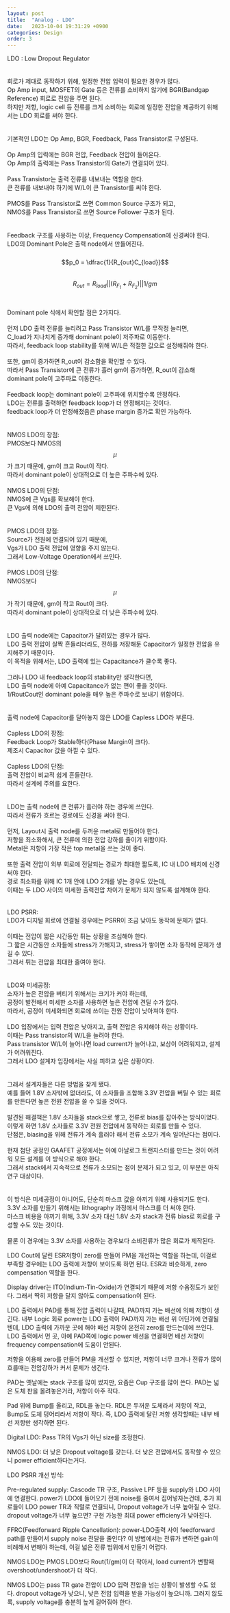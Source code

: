 ```yaml
---
layout: post
title:  "Analog - LDO"
date:   2023-10-04 19:31:29 +0900
categories: Design
order: 3
---
```


LDO : Low Dropout Regulator<br>
<br>
<br>
회로가 제대로 동작하기 위해, 일정한 전압 입력이 필요한 경우가 많다.<br>
Op Amp input, MOSFET의 Gate 등은 전류를 소비하지 않기에 BGR(Bandgap Reference) 회로로 전압을 주면 된다.<br>
하지만 저항, logic cell 등 전류를 크게 소비하는 회로에 일정한 전압을 제공하기 위해서는 LDO 회로를 써야 한다.<br>
<br>
<br>
기본적인 LDO는 Op Amp, BGR, Feedback, Pass Transistor로 구성된다.<br>
<br>
Op Amp의 입력에는 BGR 전압, Feedback 전압이 들어온다.<br>
Op Amp의 출력에는 Pass Transistor의 Gate가 연결되어 있다.<br>
<br>
Pass Transistor는 출력 전류를 내보내는 역할을 한다.<br>
큰 전류를 내보내야 하기에 W/L이 큰 Transistor를 써야 한다.<br>
<br>
PMOS를 Pass Transistor로 쓰면 Common Source 구조가 되고,<br>
NMOS를 Pass Transistor로 쓰면 Source Follower 구조가 된다.<br>
<br>
<br>
Feedback 구조를 사용하는 이상, Frequency Compensation에 신경써야 한다.<br>
LDO의 Dominant Pole은 출력 node에서 만들어진다.<br>
<br>
$$p_0 = \dfrac{1}{R_{out}C_{load}}$$<br>
$$R_{out}=R_{load}||(R_{F_1}+R_{F_2})||1/gm$$<br>
<br>
Dominant pole 식에서 확인할 점은 2가지다.<br>
<br>
먼저 LDO 출력 전류를 늘리려고 Pass Transistor W/L를 무작정 늘리면,<br>
C_load가 지나치게 증가해 dominant pole이 저주파로 이동한다.<br>
따라서, feedback loop stability를 위해 W/L은 적절한 값으로 설정해줘야 한다.<br>
<br>
또한, gm이 증가하면 R_out이 감소함을 확인할 수 있다.<br>
따라서 Pass Transistor에 큰 전류가 흘러 gm이 증가하면, R_out이 감소해 dominant pole이 고주파로 이동한다.<br>
<br>
Feedback loop는 dominant pole이 고주파에 위치할수록 안정하다.<br>
LDO는 전류를 출력하면 feedback loop가 더 안정해지는 것이다.<br>
feedback loop가 더 안정해졌음은 phase margin 증가로 확인 가능하다.<br>
<br>
<br>
NMOS LDO의 장점:<br>
PMOS보다 NMOS의 $$\mu$$가 크기 때문에, gm이 크고 Rout이 작다.<br>
따라서 dominant pole이 상대적으로 더 높은 주파수에 있다.<br>
<br>
NMOS LDO의 단점:<br>
NMOS에 큰 Vgs를 확보해야 한다.<br>
큰 Vgs에 의해 LDO의 출력 전압이 제한된다.<br>
<br>
<br>
PMOS LDO의 장점:<br>
Source가 전원에 연결되어 있기 때문에,<br>
Vgs가 LDO 출력 전압에 영향을 주지 않는다.<br>
그래서 Low-Voltage Operation에서 쓰인다.<br>
<br>
PMOS LDO의 단점:<br>
NMOS보다 $$\mu$$가 작기 때문에, gm이 작고 Rout이 크다.<br>
따라서 dominant pole이 상대적으로 더 낮은 주파수에 있다.<br>
<br>
<br>
LDO 출력 node에는 Capacitor가 달려있는 경우가 많다.<br>
LDO 출력 전압이 살짝 흔들리더라도, 전하를 저장해둔 Capacitor가 일정한 전압을 유지해주기 때문이다.<br>
이 목적을 위해서는, LDO 출력에 있는 Capacitance가 클수록 좋다.<br>
<br>
그러나 LDO 내 feedback loop의 stability만 생각한다면,<br>
LDO 출력 node에 아예 Capacitance가 없는 편이 좋을 것이다.<br>
1/RoutCout인 dominant pole을 매우 높은 주파수로 보내기 위함이다.<br>
<br>
<br>
출력 node에 Capacitor를 달아놓지 않은 LDO를 Capless LDO라 부른다.<br>
<br>
Capless LDO의 장점:<br>
Feedback Loop가 Stable하다(Phase Margin이 크다).<br>
제조시 Capacitor 값을 아낄 수 있다.<br>
<br>
Capless LDO의 단점:<br>
출력 전압이 비교적 쉽게 흔들린다.<br>
따라서 설계에 주의를 요한다.<br>
<br>
<br>
LDO는 출력 node에 큰 전류가 흘러야 하는 경우에 쓰인다.<br>
따라서 전류가 흐르는 경로에도 신경을 써야 한다.<br>
<br>
먼저, Layout시 출력 node를 두꺼운 metal로 만들어야 한다.<br>
저항을 최소화해서, 큰 전류에 의한 전압 강하를 줄이기 위함이다.<br>
Metal은 저항이 가장 작은 top metal을 쓰는 것이 좋다.<br>
<br>
또한 출력 전압이 외부 회로에 전달되는 경로가 최대한 짧도록, IC 내 LDO 배치에 신경써야 한다.<br>
경로 최소화를 위해 IC 1개 안에 LDO 2개를 넣는 경우도 있는데,<br>
이때는 두 LDO 사이의 미세한 출력전압 차이가 문제가 되지 않도록 설계해야 한다.<br>
<br>
<br>
LDO PSRR:<br>
LDO가 디지털 회로에 연결될 경우에는 PSRR이 조금 낮아도 동작에 문제가 없다.<br>
<br>
이때는 전압이 짧은 시간동안 튀는 상황을 조심해야 한다.<br>
그 짧은 시간동안 소자들에 stress가 가해지고, stress가 쌓이면 소자 동작에 문제가 생길 수 있다.<br>
그래서 튀는 전압을 최대한 줄여야 한다.<br>
<br>
<br>
LDO와 미세공정:<br>
소자가 높은 전압을 버티기 위해서는 크기가 커야 하는데,<br>
공정이 발전해서 미세한 소자를 사용하면 높은 전압에 견딜 수가 없다.<br>
따라서, 공정이 미세화되면 회로에 쓰이는 전원 전압이 낮아져야 한다.<br>
<br>
LDO 입장에서는 입력 전압은 낮아지고, 출력 전압은 유지해야 하는 상황이다.<br>
이때는 Pass transistor의 W/L을 늘려야 한다.<br>
Pass transistor W/L이 늘어나면 load current가 늘어나고, 보상이 어려워지고, 설계가 어려워진다.<br>
그래서 LDO 설계자 입장에서는 사실 피하고 싶은 상황이다.<br>
<br>
<br>
그래서 설계자들은 다른 방법을 찾게 됐다.<br>
예를 들어 1.8V 소자밖에 없더라도, 이 소자들을 조합해 3.3V 전압을 버틸 수 있는 회로를 만든다면 높은 전원 전압을 쓸 수 있을 것이다.<br>
<br>
발견된 해결책은 1.8V 소자들을 stack으로 쌓고, 전류로 bias를 잡아주는 방식이었다.<br>
이렇게 하면 1.8V 소자들로 3.3V 전원 전압에서 동작하는 회로를 만들 수 있다.<br>
단점은, biasing을 위해 전류가 계속 흘러야 해서 전류 소모가 계속 일어난다는 점이다.<br>
<br>
현재 첨단 공정인 GAAFET 공정에서는 아예 아날로그 트랜지스터를 만드는 것이 어려워 모든 설계를 이 방식으로 해야 한다.<br>
그래서 stack에서 지속적으로 전류가 소모되는 점이 문제가 되고 있고, 이 부분은 아직 연구 대상이다.<br>
<br>
<br>
이 방식은 미세공정이 아니어도, 단순히 마스크 값을 아끼기 위해 사용되기도 한다.<br>
3.3V 소자를 만들기 위해서는 lithography 과정에서 마스크를 더 써야 한다.<br>
마스크 비용을 아끼기 위해, 3.3V 소자 대신 1.8V 소자 stack과 전류 bias로 회로를 구성할 수도 있는 것이다.<br>
<br>
물론 이 경우에는 3.3V 소자를 사용하는 경우보다 소비전류가 많은 회로가 제작된다.<br>


LDO Cout에 달린 ESR저항이 zero를 만들어 PM을 개선하는 역할을 하는데,
이걸로 부족할 경우에는 LDO 출력에 저항이 보이도록 하면 된다.
ESR과 비슷하게, zero compensation 역할을 한다.

Display driver는 ITO(Indium-Tin-Oxide)가 연결되기 때문에 저항 수옴정도가 보인다.
그래서 딱히 저항을 달지 않아도 compensation이 된다.

LDO 출력에서 PAD를 통해 전압 출력이 나갈때, PAD까지 가는 배선에 의해 저항이 생긴다.
내부 Logic 회로 power는 LDO 출력이 PAD까지 가는 배선 위 어딘가에 연결될텐데,
LDO 출력에 가까운 곳에 해야 배선 저항이 온전히 zero를 만드는데에 쓰인다.
LDO 출력에서 먼 곳, 아예 PAD쪽에 logic power 배선을 연결하면 배선 저항이 frequency compensation에 도움이 안된다.


저항을 이용해 zero를 만들어 PM을 개선할 수 있지만,
저항이 너무 크거나 전류가 많이 흐를때는 전압강하가 커서 문제가 생긴다.


PAD는 옛날에는 stack 구조를 많이 썼지만, 요즘은 Cup 구조를 많이 쓴다.
PAD는 넓은 도체 판을 올려놓은거라, 저항이 아주 작다.

Pad 위에 Bump를 올리고, RDL을 놓는다.
RDL은 두꺼운 도체라서 저항이 작고, Bump도 도체 덩어리라서 저항이 작다.
즉, LDO 출력에 달린 저항 생각할때는 내부 배선 저항만 생각하면 된다.


Digital LDO: Pass TR의 Vgs가 아닌 size를 조정한다.


NMOS LDO: 더 낮은 Dropout voltage를 갖는다.
더 낮은 전압에서도 동작할 수 있으니 power efficient하다는거다.

LDO PSRR 개선 방식:

Pre-regulated supply: Cascode TR 구조, Passive LPF 등을 supply와 LDO 사이에 연결한다.
power가 LDO에 들어오기 전에 noise를 줄여서 집어넣자는건데,
추가 회로들이 LDO power TR과 직렬로 연결되니, Dropout voltage가 너무 높아질 수 있다.
dropout voltage가 너무 높으면? 구현 가능한 최대 power efficieny가 낮아진다.


FFRC(Feedforward Ripple Cancellation):
power-LDO출력 사이 feedforward path를 만들어서 supply noise 전달을 줄인다?
이 방법에서는 전류가 변하면 gain이 비례해서 변해야 하는데, 이걸 넓은 전류 범위에서 만들기 어렵다.

NMOS LDO는 PMOS LDO보다 Rout(1/gm)이 더 작아서,
load current가 변할때 overshoot/undershoot가 더 작다.

NMOS LDO는 pass TR gate 전압이 LDO 입력 전압을 넘는 상황이 발생할 수도 있다.
dropout voltage가 낮으니, 낮은 전압 입력을 받을 가능성이 높으니까.
그러지 않도록, supply voltage를 충분히 높게 걸어줘야 한다.